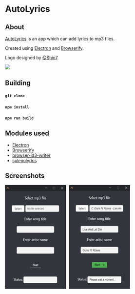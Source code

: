# AutoLyrics

## About
 
[AutoLyrics](https://github.com/redteadeveloper/AutoLyrics) is an app which can add lyrics to mp3 files.

Created using [Electron](https://www.electronjs.org/) and [Browserify](http://browserify.org/).

Logo designed by [@Shio7](https://github.com/Shio7).

<img src="https://github.com/redteadeveloper/AutoLyrics/blob/main/src/img/icon-background.png?raw=true" width="64"></a>

## Building

#### ``git clone``

#### ``npm install``

#### ``npm run build``

## Modules used

- [Electron](https://www.electronjs.org/)
- [Browserify](http://browserify.org/)
- [browser-id3-writer](https://www.npmjs.com/package/browser-id3-writer)
- [solenolyrics](https://www.npmjs.com/package/solenolyrics)

## Screenshots

<img width="200" height="340" align="left" style="float: left; margin: 0 10px 0 0;" alt="Screenshot 1" src="https://github.com/redteadeveloper/AutoLyrics/blob/main/src/img/screenshot_1.png?raw=true">  
<img width="200" height="340" align="left" style="float: left; margin: 0 10px 0 0;" alt="Screenshot 2" src="https://github.com/redteadeveloper/AutoLyrics/blob/main/src/img/screenshot_2.png?raw=true">  
